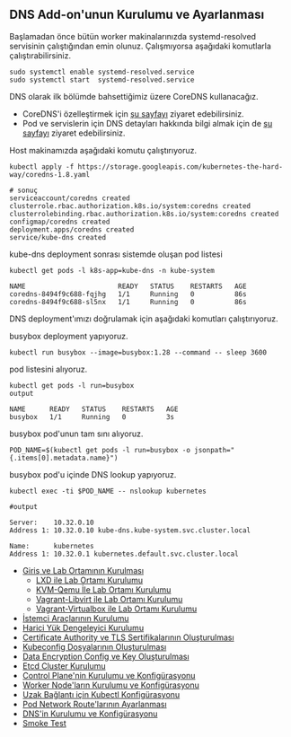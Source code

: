## DNS Add-on'unun Kurulumu ve Ayarlanması

Başlamadan önce bütün worker makinalarınızda systemd-resolved servisinin çalıştığından emin olunuz. Çalışmıyorsa aşağıdaki komutlarla çalıştırabilirsiniz.

```shell
sudo systemctl enable systemd-resolved.service
sudo systemctl start  systemd-resolved.service
```

DNS olarak ilk bölümde bahsettiğimiz üzere CoreDNS kullanacağız. 

- CoreDNS'i özelleştirmek için [şu sayfayı](https://kubernetes.io/docs/tasks/administer-cluster/dns-custom-nameservers/) ziyaret edebilirsiniz.
- Pod ve servislerin için DNS detayları hakkında bilgi almak için de [şu sayfayı](https://kubernetes.io/docs/concepts/services-networking/dns-pod-service/) ziyaret edebilirsiniz.


Host makinamızda aşağıdaki komutu çalıştırıyoruz.

```shell
kubectl apply -f https://storage.googleapis.com/kubernetes-the-hard-way/coredns-1.8.yaml

# sonuç
serviceaccount/coredns created
clusterrole.rbac.authorization.k8s.io/system:coredns created
clusterrolebinding.rbac.authorization.k8s.io/system:coredns created
configmap/coredns created
deployment.apps/coredns created
service/kube-dns created

```

kube-dns deployment sonrası sistemde oluşan pod listesi

```shell
kubectl get pods -l k8s-app=kube-dns -n kube-system

NAME                       READY   STATUS    RESTARTS   AGE
coredns-8494f9c688-fqjhg   1/1     Running   0          86s
coredns-8494f9c688-sl5nx   1/1     Running   0          86s

```

DNS deployment'ımızı doğrulamak için aşağıdaki komutları çalıştırıyoruz.

busybox deployment yapıyoruz.

```shell
kubectl run busybox --image=busybox:1.28 --command -- sleep 3600
```

pod listesini alıyoruz.

```shell
kubectl get pods -l run=busybox
output

NAME      READY   STATUS    RESTARTS   AGE
busybox   1/1     Running   0          3s
```

busybox pod'unun tam sını alıyoruz.

```shell
POD_NAME=$(kubectl get pods -l run=busybox -o jsonpath="{.items[0].metadata.name}")
```

busybox pod'u içinde DNS lookup yapıyoruz.

```shell
kubectl exec -ti $POD_NAME -- nslookup kubernetes

#output

Server:    10.32.0.10
Address 1: 10.32.0.10 kube-dns.kube-system.svc.cluster.local

Name:      kubernetes
Address 1: 10.32.0.1 kubernetes.default.svc.cluster.local
```
- [Giriş ve Lab Ortamının Kurulması](1.Giris.md)
  - [LXD ile Lab Ortamı Kurulumu](2.LXD-Lab.md)
  - [KVM-Qemu İle Lab Ortamı Kurulumu](3.KVM-Qemu-Lab.md)
  - [Vagrant-Libvirt ile Lab Ortamı Kurulumu](4.Vagrant-Libvirt-Lab.md)
  - [Vagrant-Virtualbox ile Lab Ortamı Kurulumu](5.Vagrant-Virtualbox-Lab.md)
- [İstemci Araçlarının Kurulumu](6.Host-Client-Tools.md)
- [Harici Yük Dengeleyici Kurulumu](7.External-LB.md)
- [Certificate Authority ve TLS Sertifikalarının Oluşturulması](8.CA-TLS.md)
- [Kubeconfig Dosyalarının Oluşturulması](9.Kubeconfig.md)
- [Data Encryption Config ve Key Oluşturulması](10.Data-Encryption.md)
- [Etcd Cluster Kurulumu](11.ETCD.md)
- [Control Plane'nin Kurulumu ve Konfigürasyonu](12.Control-Plane.md)
- [Worker Node'ların Kurulumu ve Konfigürasyonu](13.Worker-Node.md)
- [Uzak Bağlantı için Kubectl Konfigürasyonu](14.Kubectl.md)
- [Pod Network Route'larının Ayarlanması](14.Pod-Network.md)
- [DNS'in Kurulumu ve Konfigürasyonu](15.DNS-Addon.md)
- [Smoke Test](16.Smoke-Test.md) 